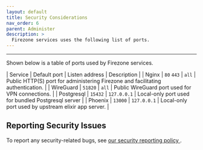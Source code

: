 ```yaml
---
layout: default
title: Security Considerations
nav_order: 6
parent: Administer
description: >
  Firezone services uses the following list of ports.
---
```

---

Shown below is a table of ports used by Firezone services.

<!-- markdownlint-disable MD013 -->

| Service | Default port | Listen address | Description |
| Nginx | `80` `443` | `all` | Public HTTP(S) port for administering Firezone and facilitating authentication. |
| WireGuard | `51820` | `all` | Public WireGuard port used for VPN connections. |
| Postgresql | `15432` | `127.0.0.1` | Local-only port used for bundled Postgresql server |
| Phoenix | `13000` | `127.0.0.1` | Local-only port used by upstream elixir app server. |

<!-- markdownlint-enable MD013 -->

## Reporting Security Issues

To report any security-related bugs, see [our security reporting policy
](https://github.com/firezone/firezone/blob/master/SECURITY.md).
